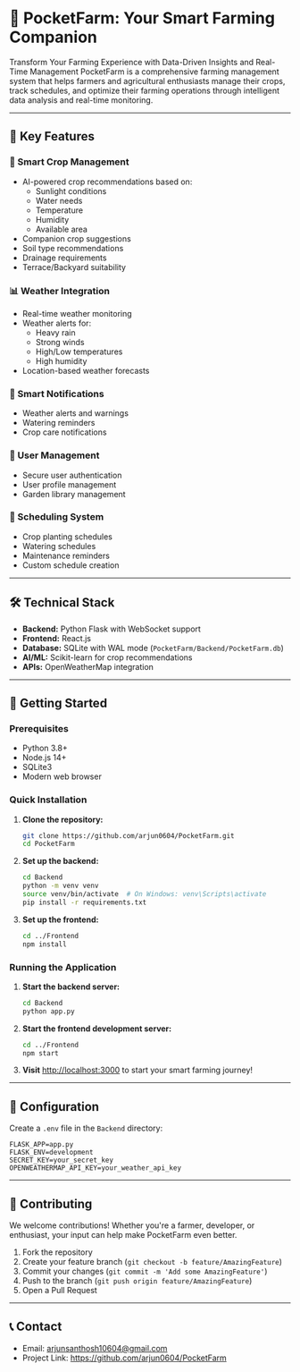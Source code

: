 # 🌱 PocketFarm: Your Smart Farming Companion

Transform Your Farming Experience with Data-Driven Insights and Real-Time Management
PocketFarm is a comprehensive farming management system that helps farmers and agricultural enthusiasts manage their crops, track schedules, and optimize their farming operations through intelligent data analysis and real-time monitoring.

---

## 🚀 Key Features

### 🌿 Smart Crop Management
- AI-powered crop recommendations based on:
  - Sunlight conditions
  - Water needs
  - Temperature
  - Humidity
  - Available area
- Companion crop suggestions
- Soil type recommendations
- Drainage requirements
- Terrace/Backyard suitability

### 📊 Weather Integration
- Real-time weather monitoring
- Weather alerts for:
  - Heavy rain
  - Strong winds
  - High/Low temperatures
  - High humidity
- Location-based weather forecasts

### 🔔 Smart Notifications
- Weather alerts and warnings
- Watering reminders
- Crop care notifications

### 👤 User Management
- Secure user authentication
- User profile management
- Garden library management

### 📅 Scheduling System
- Crop planting schedules
- Watering schedules
- Maintenance reminders
- Custom schedule creation

---

## 🛠️ Technical Stack
- **Backend:** Python Flask with WebSocket support
- **Frontend:** React.js
- **Database:** SQLite with WAL mode (`PocketFarm/Backend/PocketFarm.db`)
- **AI/ML:** Scikit-learn for crop recommendations
- **APIs:** OpenWeatherMap integration

---

## 🚀 Getting Started

### Prerequisites
- Python 3.8+
- Node.js 14+
- SQLite3
- Modern web browser

### Quick Installation

1. **Clone the repository:**
   ```sh
   git clone https://github.com/arjun0604/PocketFarm.git
   cd PocketFarm
   ```
2. **Set up the backend:**
   ```sh
   cd Backend
   python -m venv venv
   source venv/bin/activate  # On Windows: venv\Scripts\activate
   pip install -r requirements.txt
   ```
3. **Set up the frontend:**
   ```sh
   cd ../Frontend
   npm install
   ```

### Running the Application

1. **Start the backend server:**
   ```sh
   cd Backend
   python app.py
   ```
2. **Start the frontend development server:**
   ```sh
   cd ../Frontend
   npm start
   ```
3. **Visit** [http://localhost:3000](http://localhost:3000) to start your smart farming journey!

---

## 🔧 Configuration

Create a `.env` file in the `Backend` directory:

```
FLASK_APP=app.py
FLASK_ENV=development
SECRET_KEY=your_secret_key
OPENWEATHERMAP_API_KEY=your_weather_api_key
```

---

## 🤝 Contributing
We welcome contributions! Whether you're a farmer, developer, or enthusiast, your input can help make PocketFarm even better.

1. Fork the repository
2. Create your feature branch (`git checkout -b feature/AmazingFeature`)
3. Commit your changes (`git commit -m 'Add some AmazingFeature'`)
4. Push to the branch (`git push origin feature/AmazingFeature`)
5. Open a Pull Request

---

## 📞 Contact

- Email: arjunsanthosh10604@gmail.com
- Project Link: https://github.com/arjun0604/PocketFarm 